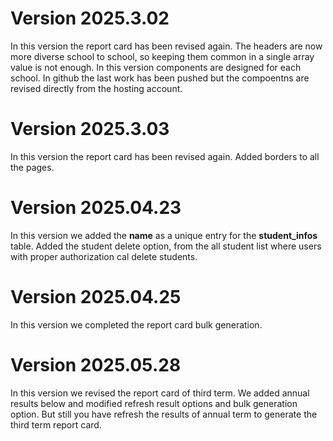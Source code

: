 # Version 2025.3.02

In this version the report card has been revised again. The headers are now more diverse school to school, so keeping them common in a single array value is not enough. In this version components are designed for each school. In github the last work has been pushed but the compoentns are revised directly from the hosting account.

# Version 2025.3.03

In this version the report card has been revised again. Added borders to all the pages.

# Version 2025.04.23

In this version we added the **name** as a unique entry for the **student_infos** table. Added the student delete option, from the all student list where users with proper authorization cal delete students.

# Version 2025.04.25

In this version we completed the report card bulk generation.

# Version 2025.05.28

In this version we revised the report card of third term. We added annual results below and modified refresh result options and bulk generation option. But still you have refresh the results of annual term to generate the third term report card.

